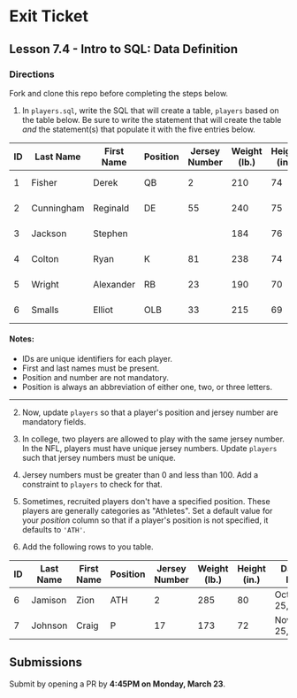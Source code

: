 # Exit Ticket
## Lesson 7.4 - Intro to SQL: Data Definition

### Directions
Fork and clone this repo before completing the steps below.

1. In `players.sql`, write the SQL that will create a table, `players` based on the table below. Be sure to write the statement that will create the table _and_ the statement(s) that populate it with the five entries below.

|ID | Last Name | First Name | Position | Jersey Number | Weight (lb.) | Height (in.) | Date of Birth|
| --- | --- | --- | --- | --- | --- | --- | --- |
| 1 | Fisher | Derek | QB | 2 | 210 | 74 | January 2, 1999 |
| 2 | Cunningham | Reginald | DE | 55 | 240 | 75 | April 3, 1998 |
| 3 | Jackson | Stephen |  |  | 184 | 76 | October 13, 1998 |
| 4 | Colton | Ryan | K | 81 | 238 | 74 | December 12, 1998 |
| 5 | Wright | Alexander | RB | 23 | 190 | 70 | March 13, 1999 |
| 6 | Smalls | Elliot | OLB | 33 | 215 | 69 | February 23, 1999 |

   #### Notes:
   * IDs are unique identifiers for each player.   
   * First and last names must be present.   
   * Position and number are not mandatory.   
   * Position is always an abbreviation of either one, two, or three letters.   

---

2. Now, update `players` so that a player's position and jersey number are mandatory fields.

3. In college, two players are allowed to play with the same jersey number. In the NFL, players must have unique jersey numbers. Update `players` such that jersey numbers must be unique.

4. Jersey numbers must be greater than 0 and less than 100. Add a constraint to `players` to check for that.

5. Sometimes, recruited players don't have a specified position. These players are generally categories as "Athletes". Set a default value for your _position_ column so that if a player's position is not specified, it defaults to `'ATH'`.

6. Add the following rows to you table.   

| ID | Last Name | First Name | Position | Jersey Number | Weight (lb.) | Height (in.) | Date of Birth |
| --- | --- | --- | --- | --- | --- | --- | --- |
| 6 | Jamison | Zion | ATH | 2 | 285 | 80 | October 25, 2000 |
| 7 | Johnson | Craig | P | 17 | 173 | 72 | November 25, 1999 |

## Submissions
Submit by opening a PR by **4:45PM on Monday, March 23**.